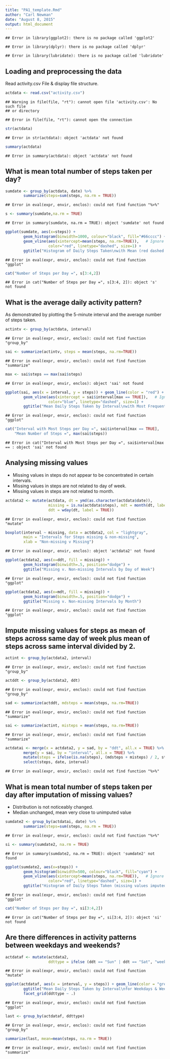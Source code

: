 ```yaml
---
title: "PA1_template.Rmd"
author: "Carl Newman"
date: "August 8, 2015"
output: html_document
---
```


```
## Error in library(ggplot2): there is no package called 'ggplot2'
```

```
## Error in library(dplyr): there is no package called 'dplyr'
```

```
## Error in library(lubridate): there is no package called 'lubridate'
```
## Loading and preprocessing the data
Read activity.csv File & display file structure.

```r
actdata <- read.csv("activity.csv")
```

```
## Warning in file(file, "rt"): cannot open file 'activity.csv': No such file
## or directory
```

```
## Error in file(file, "rt"): cannot open the connection
```

```r
str(actdata)
```

```
## Error in str(actdata): object 'actdata' not found
```

```r
summary(actdata)
```

```
## Error in summary(actdata): object 'actdata' not found
```
## What is mean total number of steps taken per day?

```r
sumdate <- group_by(actdata, date) %>%
        summarize(steps=sum(steps, na.rm = TRUE))
```

```
## Error in eval(expr, envir, enclos): could not find function "%>%"
```

```r
s <- summary(sumdate,na.rm = TRUE)
```

```
## Error in summary(sumdate, na.rm = TRUE): object 'sumdate' not found
```

```r
ggplot(sumdate, aes(x=steps)) +
        geom_histogram(binwidth=1000, colour="black", fill="#66cccc") +
        geom_vline(aes(xintercept=mean(steps, na.rm=TRUE)),   # Ignore NA values for mean
                   color="red", linetype="dashed", size=1) +
        ggtitle("Histogram of Daily Steps Taken\nwith Mean (red dashed line)")
```

```
## Error in eval(expr, envir, enclos): could not find function "ggplot"
```

```r
cat("Number of Steps per Day =", s[3:4,2])
```

```
## Error in cat("Number of Steps per Day =", s[3:4, 2]): object 's' not found
```
## What is the average daily activity pattern?
As demonstrated by plotting the 5-minute interval and the average number of steps taken.  

```r
actintv <- group_by(actdata, interval)
```

```
## Error in eval(expr, envir, enclos): could not find function "group_by"
```

```r
sai <- summarize(actintv, steps = mean(steps, na.rm=TRUE))
```

```
## Error in eval(expr, envir, enclos): could not find function "summarize"
```

```r
max <- sai$steps == max(sai$steps)
```

```
## Error in eval(expr, envir, enclos): object 'sai' not found
```

```r
ggplot(sai, aes(x = interval, y = steps)) + geom_line(color = "red") +
        geom_vline(aes(xintercept = sai$interval[max == TRUE]),   # Ignore NA values for mean
                   color="blue", linetype="dashed", size=1) +
        ggtitle("Mean Daily Steps Taken by Interval\nwith Most Frequent Interval (blue dashed line)")
```

```
## Error in eval(expr, envir, enclos): could not find function "ggplot"
```

```r
cat("Interval with Most Steps per Day =", sai$interval[max == TRUE], 
    "Mean Number of Steps =", max(sai$steps))
```

```
## Error in cat("Interval with Most Steps per Day =", sai$interval[max == : object 'sai' not found
```
## Analysing missing values
* Missing values in steps do not appear to be concentrated in certain intervals.  
* Missing values in steps are not related to day of week.  
* Missing values in steps are not related to month. 


```r
actdata2 <- mutate(actdata, dt = ymd(as.character(actdata$date)),
                   missing = is.na(actdata$steps), mdt = month(dt, label = TRUE),
                   ddt = wday(dt, label = TRUE))
```

```
## Error in eval(expr, envir, enclos): could not find function "mutate"
```


```r
boxplot(interval ~ missing, data = actdata2, col = "lightgray", 
        main = "Intervals for Steps missing & non-missing", 
        xlab = "Non-missing v Missing")
```

```
## Error in eval(expr, envir, enclos): object 'actdata2' not found
```


```r
ggplot(actdata2, aes(x=ddt, fill = missing)) +
        geom_histogram(binwidth=.5, position="dodge") +
        ggtitle("Missing v. Non-missing Intervals by Day of Week")
```

```
## Error in eval(expr, envir, enclos): could not find function "ggplot"
```


```r
ggplot(actdata2, aes(x=mdt, fill = missing)) +
        geom_histogram(binwidth=.5, position="dodge") +
        ggtitle("Missing v. Non-missing Intervals by Month")
```

```
## Error in eval(expr, envir, enclos): could not find function "ggplot"
```

##  Impute missing values for steps as mean of steps across same day of week plus mean of steps across same interval divided by 2.  

```r
actint <- group_by(actdata2, interval)
```

```
## Error in eval(expr, envir, enclos): could not find function "group_by"
```

```r
actddt <- group_by(actdata2, ddt)
```

```
## Error in eval(expr, envir, enclos): could not find function "group_by"
```

```r
sad <- summarize(actddt, mdsteps = mean(steps, na.rm=TRUE))
```

```
## Error in eval(expr, envir, enclos): could not find function "summarize"
```

```r
sai <- summarize(actint, misteps = mean(steps, na.rm=TRUE))
```

```
## Error in eval(expr, envir, enclos): could not find function "summarize"
```

```r
actdatai <- merge(x = actdata2, y = sad, by = "ddt", all.x = TRUE) %>%
        merge(y = sai, by = "interval", all.x = TRUE) %>%
        mutate(steps = ifelse(is.na(steps), (mdsteps + misteps) / 2, steps)) %>%
        select(steps, date, interval)
```

```
## Error in eval(expr, envir, enclos): could not find function "%>%"
```

## What is mean total number of steps taken per day after imputation of missing values?
* Distribution is not noticeably changed.
* Median unchanged, mean very close to unimputed value


```r
sumdate2 <- group_by(actdatai, date) %>%
        summarize(steps=sum(steps, na.rm = TRUE))
```

```
## Error in eval(expr, envir, enclos): could not find function "%>%"
```

```r
si <- summary(sumdate2, na.rm = TRUE)
```

```
## Error in summary(sumdate2, na.rm = TRUE): object 'sumdate2' not found
```

```r
ggplot(sumdate2, aes(x=steps)) +
        geom_histogram(binwidth=500, colour="black", fill="cyan") +
        geom_vline(aes(xintercept=mean(steps, na.rm=TRUE)),   # Ignore NA values for mean
                   color="red", linetype="dashed", size=1) +
        ggtitle("Histogram of Daily Steps Taken (missing values imputed)\nwith Mean (red dashed line)")
```

```
## Error in eval(expr, envir, enclos): could not find function "ggplot"
```

```r
cat("Number of Steps per Day =", si[3:4,2])
```

```
## Error in cat("Number of Steps per Day =", si[3:4, 2]): object 'si' not found
```

## Are there differences in activity patterns between weekdays and weekends?

```r
actdataf <- mutate(actdata2, 
                   ddttype = ifelse (ddt == "Sun" | ddt == "Sat", "weekend", "weekday")) 
```

```
## Error in eval(expr, envir, enclos): could not find function "mutate"
```

```r
ggplot(actdataf, aes(x = interval, y = steps)) + geom_line(color = "green") +
        ggtitle("Mean Daily Steps Taken by Interval\nfor Weekdays & Weekends") +
        facet_grid(ddttype ~ .)
```

```
## Error in eval(expr, envir, enclos): could not find function "ggplot"
```

```r
last <- group_by(actdataf, ddttype)
```

```
## Error in eval(expr, envir, enclos): could not find function "group_by"
```

```r
summarize(last, mean=mean(steps, na.rm = TRUE))
```

```
## Error in eval(expr, envir, enclos): could not find function "summarize"
```
